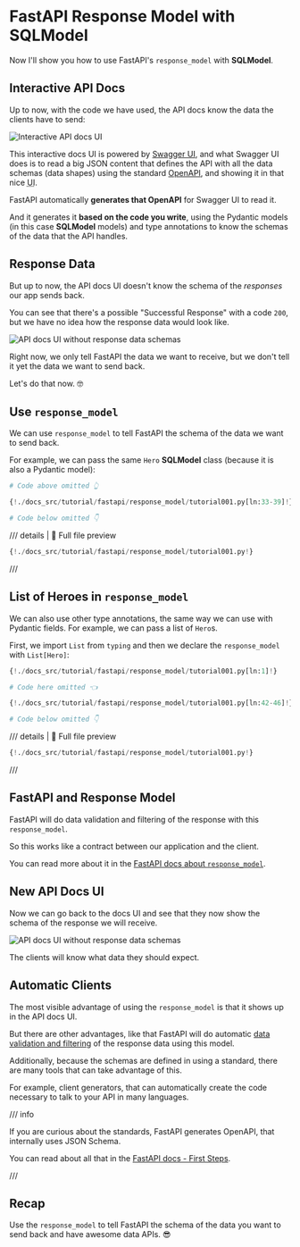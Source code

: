 # FastAPI Response Model with SQLModel

Now I'll show you how to use FastAPI's `response_model` with **SQLModel**.

## Interactive API Docs

Up to now, with the code we have used, the API docs know the data the clients have to send:

<img class="shadow" alt="Interactive API docs UI" src="/img/tutorial/fastapi/simple-hero-api/image01.png">

This interactive docs UI is powered by <a href="https://github.com/swagger-api/swagger-ui" class="external-link" target="_blank">Swagger UI</a>, and what Swagger UI does is to read a big JSON content that defines the API with all the data schemas (data shapes) using the standard <a href="https://github.com/OAI/OpenAPI-Specification/blob/main/versions/3.0.3.md" class="external-link" target="_blank">OpenAPI</a>, and showing it in that nice <abbr title="User Interface">UI</abbr>.

FastAPI automatically **generates that OpenAPI** for Swagger UI to read it.

And it generates it **based on the code you write**, using the Pydantic models (in this case **SQLModel** models) and type annotations to know the schemas of the data that the API handles.

## Response Data

But up to now, the API docs UI doesn't know the schema of the *responses* our app sends back.

You can see that there's a possible "Successful Response" with a code `200`, but we have no idea how the response data would look like.

<img class="shadow" alt="API docs UI without response data schemas" src="/img/tutorial/fastapi/response-model/image01.png">

Right now, we only tell FastAPI the data we want to receive, but we don't tell it yet the data we want to send back.

Let's do that now. 🤓

## Use `response_model`

We can use `response_model` to tell FastAPI the schema of the data we want to send back.

For example, we can pass the same `Hero` **SQLModel** class (because it is also a Pydantic model):

```Python hl_lines="3"
# Code above omitted 👆

{!./docs_src/tutorial/fastapi/response_model/tutorial001.py[ln:33-39]!}

# Code below omitted 👇
```

/// details | 👀 Full file preview

```Python
{!./docs_src/tutorial/fastapi/response_model/tutorial001.py!}
```

///

## List of Heroes in `response_model`

We can also use other type annotations, the same way we can use with Pydantic fields. For example, we can pass a list of `Hero`s.

First, we import `List` from `typing` and then we declare the `response_model` with `List[Hero]`:

```Python hl_lines="1  5"
{!./docs_src/tutorial/fastapi/response_model/tutorial001.py[ln:1]!}

# Code here omitted 👈

{!./docs_src/tutorial/fastapi/response_model/tutorial001.py[ln:42-46]!}

# Code below omitted 👇
```

/// details | 👀 Full file preview

```Python
{!./docs_src/tutorial/fastapi/response_model/tutorial001.py!}
```

///

## FastAPI and Response Model

FastAPI will do data validation and filtering of the response with this `response_model`.

So this works like a contract between our application and the client.

You can read more about it in the <a href="https://fastapi.tiangolo.com/tutorial/response-model/" class="external-link" target="_blank">FastAPI docs about `response_model`</a>.

## New API Docs UI

Now we can go back to the docs UI and see that they now show the schema of the response we will receive.

<img class="shadow" alt="API docs UI without response data schemas" src="/img/tutorial/fastapi/response-model/image02.png">

The clients will know what data they should expect.

## Automatic Clients

The most visible advantage of using the `response_model` is that it shows up in the API docs UI.

But there are other advantages, like that FastAPI will do automatic <a href="https://fastapi.tiangolo.com/tutorial/response-model/" class="external-link" target="_blank">data validation and filtering</a> of the response data using this model.

Additionally, because the schemas are defined in using a standard, there are many tools that can take advantage of this.

For example, client generators, that can automatically create the code necessary to talk to your API in many languages.

/// info

If you are curious about the standards, FastAPI generates OpenAPI, that internally uses JSON Schema.

You can read about all that in the <a href="https://fastapi.tiangolo.com/tutorial/first-steps/#openapi" class="external-link" target="_blank">FastAPI docs - First Steps</a>.

///

## Recap

Use the `response_model` to tell FastAPI the schema of the data you want to send back and have awesome data APIs. 😎
